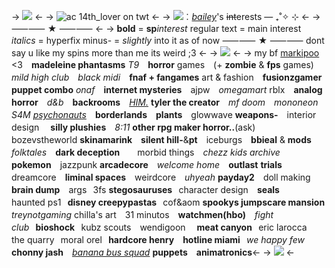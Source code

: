 -> ![](https://files.catbox.moe/izad6z.png) <-
-> ![ac 14th_lover on twt](https://files.catbox.moe/b376q1.gif) <-
-> ![](https://media.discordapp.net/attachments/903364339464044575/1089601727256334396/45FC988A-72B5-43FE-BBF4-95305EB3B853.gif)︰[*bailey*](https://rentry.co/bailey)'s ~~int~~erests — ₊˚✧ ⊹ <-
-> ⸺⸺ ★ ⸺⸺ <-
-> **bold** = **sp***interest*
regular text = main interest
*italics* = hyperfix 
minus- = *slightly* into it as of now 
⸺⸺ ★ ⸺⸺
dont say u like my spins more
than me its weird ;3 <-
-> ![](https://media.discordapp.net/attachments/903364339464044575/1100874244361027815/74CD001A-C294-4263-8CFE-B0895F08B8B6.png) <-
-> my bf [markipoo](https://baileyandmark.carrd.co/) <3　**madeleine phantasms**
*T9*　**horror** games　(+ **zombie** & **fps** games)
*mild high club*　*black midi*　**fnaf + fangames**
art & fashion　**fusionzgamer**　**puppet combo**
*onaf*　**internet mysteries**　ajpw　*omegamart*
rblx　**analog horror**　*d&b*　**backrooms**　[*HIM.*](https://themidnightgospel.fandom.com/wiki/Clancy_Gilroy)
**tyler the creator**　*mf doom*　*mononeon*　*S4M*
*[psychonauts](https://psychonautwiki.org/wiki/User:Gut)*　**borderlands**　**plants**　glowwave
**weapons-**　interior design　 **silly plushies**　*8:11*
**other rpg maker horror..**(ask)　bozevstheworld
**skinamarink**　**silent hill-**&**pt**　iceburgs　**bbieal**
& **mods**　*folktales*　**dark deception**　　morbid 
things　*chezz kids archive*　**pokemon**　jazzpunk
**arcadecore**　*welcome home*　**outlast** **trials**⠀⠀
dreamcore　**liminal spaces**　weirdcore　*uhyeah*
**payday2**　doll making　**brain dump**　args⠀3fs
**stegosauruses**⠀character design　**seals**⠀⠀
haunted ps1⠀**disney creepypastas**⠀cof&aom
**spookys jumpscare mansion**　*treynotgaming*
chilla's art　31 minutos　**watchmen(hbo)**　*fight
club*⠀**bioshock**⠀kubz scouts　wendigoon　
**meat canyon**⠀eric larocca　the quarry⠀moral
orel⠀**hardcore henry**　**hotline miami**⠀*we 
happy few*　**chonny jash**　[*banana bus squad*](https://vaf.fandom.com/wiki/Home_Page) 
**puppets　animatronics**<-
-> ![](https://files.catbox.moe/dj52s7.png) <-